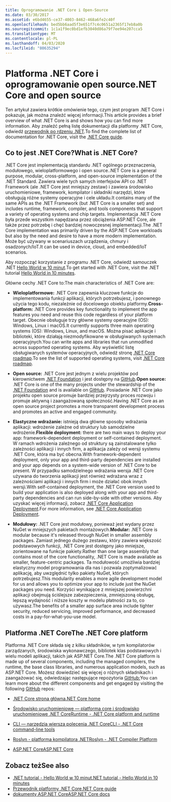 ```yaml
---
title: Oprogramowanie .NET Core i Open-Source
ms.date: 03/30/2017
ms.assetid: e6bd4655-ce37-4003-8462-468a6fe2c40f
ms.openlocfilehash: bed5bb6aad5f3e651f7c4c0651a2365f17eb8a0b
ms.sourcegitcommit: 1c1a1f9ec0bd1efb3040d86a79f7ee94e207cca5
ms.translationtype: MT
ms.contentlocale: pl-PL
ms.lasthandoff: 04/03/2020
ms.locfileid: "80635294"
---
```

# <a name="net-core-and-open-source"></a><span data-ttu-id="214a6-102">Platforma .NET Core i oprogramowanie open source</span><span class="sxs-lookup"><span data-stu-id="214a6-102">.NET Core and open source</span></span>

<span data-ttu-id="214a6-103">Ten artykuł zawiera krótkie omówienie tego, czym jest program .NET Core i pokazuje, jak można znaleźć więcej informacji.</span><span class="sxs-lookup"><span data-stu-id="214a6-103">This article provides a brief overview of what .NET Core is and shows how you can find more information.</span></span> <span data-ttu-id="214a6-104">Aby znaleźć pełną listę dokumentacji dla platformy .NET Core, odwiedź [przewodnik po rdzeniu .NET](../../core/index.yml).</span><span class="sxs-lookup"><span data-stu-id="214a6-104">To find the complete list of documentation for .NET Core, visit the [.NET Core guide](../../core/index.yml).</span></span>

## <a name="what-is-net-core"></a><span data-ttu-id="214a6-105">Co to jest .NET Core?</span><span class="sxs-lookup"><span data-stu-id="214a6-105">What is .NET Core?</span></span>  

<span data-ttu-id="214a6-106">.NET Core jest implementacją standardu .NET ogólnego przeznaczenia, modułowego, wieloplatformowego i open source.</span><span class="sxs-lookup"><span data-stu-id="214a6-106">.NET Core is a general purpose, modular, cross-platform, and open-source implementation of the .NET Standard.</span></span> <span data-ttu-id="214a6-107">Zawiera wiele tych samych interfejsów API co .NET Framework (ale .NET Core jest mniejszy zestaw) i zawiera środowisko uruchomieniowe, framework, kompilator i składniki narzędzi, które obsługują różne systemy operacyjne i cele układu.</span><span class="sxs-lookup"><span data-stu-id="214a6-107">It contains many of the same APIs as the .NET Framework (but .NET Core is a smaller set) and includes runtime, framework, compiler, and tools components that support a variety of operating systems and chip targets.</span></span> <span data-ttu-id="214a6-108">Implementacja .NET Core była przede wszystkim napędzana przez obciążenia ASP.NET Core, ale także przez potrzebę i chęć bardziej nowoczesnej implementacji.</span><span class="sxs-lookup"><span data-stu-id="214a6-108">The .NET Core implementation was primarily driven by the ASP.NET Core workloads but also by the need and desire to have a more modern implementation.</span></span> <span data-ttu-id="214a6-109">Może być używany w scenariuszach urządzenia, chmury i osadzonych/IoT.</span><span class="sxs-lookup"><span data-stu-id="214a6-109">It can be used in device, cloud, and embedded/IoT scenarios.</span></span>  
  
<span data-ttu-id="214a6-110">Aby rozpocząć korzystanie z programu .NET Core, odwiedź samouczek .NET [Hello World w 10 minut](https://dotnet.microsoft.com/learn/dotnet/hello-world-tutorial/intro).</span><span class="sxs-lookup"><span data-stu-id="214a6-110">To get started with .NET Core, visit the .NET tutorial [Hello World in 10 minutes](https://dotnet.microsoft.com/learn/dotnet/hello-world-tutorial/intro).</span></span>  
  
<span data-ttu-id="214a6-111">Główne cechy .NET Core to:</span><span class="sxs-lookup"><span data-stu-id="214a6-111">The main characteristics of .NET Core are:</span></span>
  
- <span data-ttu-id="214a6-112">**Wieloplatformowe:** .NET Core zapewnia kluczowe funkcje do implementowania funkcji aplikacji, których potrzebujesz, i ponownego użycia tego kodu, niezależnie od docelowego obiektu platformy.</span><span class="sxs-lookup"><span data-stu-id="214a6-112">**Cross-platform:** .NET Core provides key functionality to implement the app features you need and reuse this code regardless of your platform target.</span></span> <span data-ttu-id="214a6-113">Obecnie obsługuje trzy główne systemy operacyjne (OS): Windows, Linux i macOS.</span><span class="sxs-lookup"><span data-stu-id="214a6-113">It currently supports three main operating systems (OS): Windows, Linux, and macOS.</span></span> <span data-ttu-id="214a6-114">Można pisać aplikacje i biblioteki, które działają niezmodyfikowane w obsługiwanych systemach operacyjnych.</span><span class="sxs-lookup"><span data-stu-id="214a6-114">You can write apps and libraries that run unmodified across supported operating systems.</span></span> <span data-ttu-id="214a6-115">Aby wyświetlić listę obsługiwanych systemów operacyjnych, odwiedź stronę [.NET Core roadmap](https://github.com/dotnet/core/blob/master/roadmap.md).</span><span class="sxs-lookup"><span data-stu-id="214a6-115">To see the list of supported operating systems, visit [.NET Core roadmap](https://github.com/dotnet/core/blob/master/roadmap.md).</span></span>
  
- <span data-ttu-id="214a6-116">**Open source:** .NET Core jest jednym z wielu projektów pod kierownictwem [.NET Foundation](https://www.dotnetfoundation.org/) i jest dostępny na [GitHub](https://github.com/).</span><span class="sxs-lookup"><span data-stu-id="214a6-116">**Open source:** .NET Core is one of the many projects under the stewardship of the [.NET Foundation](https://www.dotnetfoundation.org/) and is available on [GitHub](https://github.com/).</span></span>  <span data-ttu-id="214a6-117">Posiadanie .NET Core jako projektu open source promuje bardziej przejrzysty proces rozwoju i promuje aktywną i zaangażowaną społeczność.</span><span class="sxs-lookup"><span data-stu-id="214a6-117">Having .NET Core as an open source project promotes a more transparent development process and promotes an active and engaged community.</span></span>  
  
- <span data-ttu-id="214a6-118">**Elastyczne wdrażanie:** istnieją dwa główne sposoby wdrażania aplikacji: wdrożenie zależne od struktury lub samodzielne wdrożenie.</span><span class="sxs-lookup"><span data-stu-id="214a6-118">**Flexible deployment:** there are two main ways to deploy your app: framework-dependent deployment or self-contained deployment.</span></span> <span data-ttu-id="214a6-119">W ramach wdrożenia zależnego od struktury są zainstalowane tylko zależności aplikacji i innych firm, a aplikacja zależy od wersji systemu .NET Core, która ma być obecna.</span><span class="sxs-lookup"><span data-stu-id="214a6-119">With framework-dependent deployment, only your app and third-party dependencies are installed and your app depends on a system-wide version of .NET Core to be present.</span></span> <span data-ttu-id="214a6-120">W przypadku samodzielnego wdrażania wersja .NET Core używana do tworzenia aplikacji jest również wdrażana wraz z zależnościami aplikacji i innych firm i może działać obok innych wersji.</span><span class="sxs-lookup"><span data-stu-id="214a6-120">With self-contained deployment, the .NET Core version used to build your application is also deployed along with your app and third-party dependencies and can run side-by-side with other versions.</span></span> <span data-ttu-id="214a6-121">Aby uzyskać więcej informacji, zobacz [.NET Core Application Deployment](../../core/deploying/index.md).</span><span class="sxs-lookup"><span data-stu-id="214a6-121">For more information, see [.NET Core Application Deployment](../../core/deploying/index.md).</span></span>

- <span data-ttu-id="214a6-122">**Modułowy:** .NET Core jest modułowy, ponieważ jest wydany przez NuGet w mniejszych pakietach montażowych.</span><span class="sxs-lookup"><span data-stu-id="214a6-122">**Modular:** .NET Core is modular because it's released through NuGet in smaller assembly packages.</span></span> <span data-ttu-id="214a6-123">Zamiast jednego dużego zestawu, który zawiera większość podstawowych funkcji, .NET Core jest dostępny jako mniejsze, zorientowane na funkcje pakiety.</span><span class="sxs-lookup"><span data-stu-id="214a6-123">Rather than one large assembly that contains most of the core functionality, .NET Core is made available as smaller, feature-centric packages.</span></span> <span data-ttu-id="214a6-124">Ta modułowość umożliwia bardziej elastyczny model programowania dla nas i pozwala zoptymalizować aplikację, aby uwzględnić tylko pakiety NuGet, których potrzebujesz.</span><span class="sxs-lookup"><span data-stu-id="214a6-124">This modularity enables a more agile development model for us and allows you to optimize your app to include just the NuGet packages you need.</span></span> <span data-ttu-id="214a6-125">Korzyści wynikające z mniejszej powierzchni aplikacji obejmują ściślejsze zabezpieczenia, zmniejszoną obsługę, lepszą wydajność i niższe koszty w modelu płatności za to, co używasz.</span><span class="sxs-lookup"><span data-stu-id="214a6-125">The benefits of a smaller app surface area include tighter security, reduced servicing, improved performance, and decreased costs in a pay-for-what-you-use model.</span></span>  
  
## <a name="the-net-core-platform"></a><span data-ttu-id="214a6-126">Platforma .NET Core</span><span class="sxs-lookup"><span data-stu-id="214a6-126">The .NET Core platform</span></span>
  
<span data-ttu-id="214a6-127">Platforma .NET Core składa się z kilku składników, w tym kompilatorów zarządzanych, środowiska wykonawczego, bibliotek klas podstawowych i wielu modeli aplikacji, takich jak ASP.NET Core.</span><span class="sxs-lookup"><span data-stu-id="214a6-127">The .NET Core platform is made up of several components, including the managed compilers, the runtime, the base class libraries, and numerous application models, such as ASP.NET Core.</span></span> <span data-ttu-id="214a6-128">Możesz dowiedzieć się więcej o różnych składnikach i zaangażować się, odwiedzając następujące repozytoria [GitHub:](https://github.com/)</span><span class="sxs-lookup"><span data-stu-id="214a6-128">You can learn more about the different components and get engaged by visiting the following [GitHub](https://github.com/) repos:</span></span>  
  
- [<span data-ttu-id="214a6-129">.NET Core strona główna</span><span class="sxs-lookup"><span data-stu-id="214a6-129">.NET Core home</span></span>](https://github.com/dotnet/core)  
  
- [<span data-ttu-id="214a6-130">Środowisko uruchomieniowe — platforma core i środowisko uruchomieniowe .NET Core</span><span class="sxs-lookup"><span data-stu-id="214a6-130">Runtime - .NET Core platform and runtime</span></span>](https://github.com/dotnet/runtime)  
  
- [<span data-ttu-id="214a6-131">CLI — narzędzia wiersza polecenia .NET Core</span><span class="sxs-lookup"><span data-stu-id="214a6-131">CLI - .NET Core command-line tools</span></span>](https://github.com/dotnet/cli)  
  
- [<span data-ttu-id="214a6-132">Roslyn - platforma kompilatora .NET</span><span class="sxs-lookup"><span data-stu-id="214a6-132">Roslyn - .NET Compiler Platform</span></span>](https://github.com/dotnet/roslyn)  
  
- [<span data-ttu-id="214a6-133">ASP.NET Core</span><span class="sxs-lookup"><span data-stu-id="214a6-133">ASP.NET Core</span></span>](https://github.com/dotnet/aspnetcore)  
  
## <a name="see-also"></a><span data-ttu-id="214a6-134">Zobacz też</span><span class="sxs-lookup"><span data-stu-id="214a6-134">See also</span></span>

- [<span data-ttu-id="214a6-135">.NET tutorial - Hello World w 10 minut</span><span class="sxs-lookup"><span data-stu-id="214a6-135">.NET tutorial - Hello World in 10 minutes</span></span>](https://dotnet.microsoft.com/learn/dotnet/hello-world-tutorial/intro)
- [<span data-ttu-id="214a6-136">Przewodnik platformy .NET Core</span><span class="sxs-lookup"><span data-stu-id="214a6-136">.NET Core guide</span></span>](../../core/index.yml)
- [<span data-ttu-id="214a6-137">dokumenty ASP.NET Core</span><span class="sxs-lookup"><span data-stu-id="214a6-137">ASP.NET Core docs</span></span>](/aspnet/core/)
